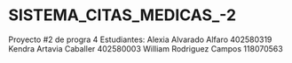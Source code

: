 # SISTEMA_CITAS_MEDICAS_-2
Proyecto #2 de progra 4
Estudiantes:
Alexia Alvarado Alfaro 402580319
Kendra Artavia Caballer 402580003
William Rodriguez Campos 118070563